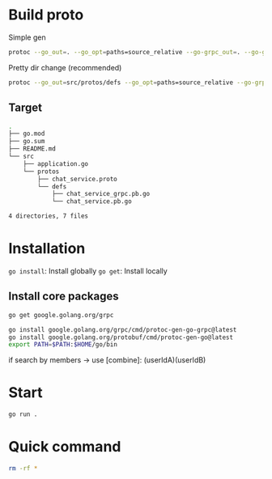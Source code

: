 # Build proto
Simple gen
```sh
protoc --go_out=. --go_opt=paths=source_relative --go-grpc_out=. --go-grpc_opt=paths=source_relative chat_service.proto
```
Pretty dir change (recommended)
```sh
protoc --go_out=src/protos/defs --go_opt=paths=source_relative --go-grpc_out=src/protos/defs --go-grpc_opt=paths=source_relative --proto_path=src/protos src/protos/chat_service.proto
```
## Target
```sh
.
├── go.mod
├── go.sum
├── README.md
└── src
    ├── application.go
    └── protos
        ├── chat_service.proto
        └── defs
            ├── chat_service_grpc.pb.go
            └── chat_service.pb.go

4 directories, 7 files
```

# Installation
`go install`: Install globally
`go get`: Install locally
## Install core packages
```sh
go get google.golang.org/grpc
```
```sh
go install google.golang.org/grpc/cmd/protoc-gen-go-grpc@latest
go install google.golang.org/protobuf/cmd/protoc-gen-go@latest
export PATH=$PATH:$HOME/go/bin
```

if search by members -> use [combine]: (userIdA)(userIdB)

# Start
```sh
go run .
```

# Quick command
```sh
rm -rf *
```